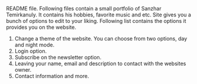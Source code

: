 README file.
Following files contain a small portfolio of Sanzhar Temirkanuly. It contains his hobbies, favorite music and etc. Site gives you a bunch of options to edit to your liking. Following list contains the options it provides you on the website.
1. Change a theme of the website. You can choose from two options, day and night mode.
2. Login option.
3. Subscribe on the newsletter option.
4. Leaving your name, email and description to contact with the websites owner.
5. Contact information and more.

